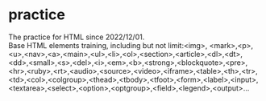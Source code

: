 # practice
The practice for HTML since 2022/12/01.<br>
Base HTML elements training, including but not limit:&lt;img&gt;, &lt;mark&gt;,&lt;p&gt;,&lt;u&gt;,&lt;nav&gt;,&lt;a&gt;,&lt;main&gt;,&lt;ul&gt;,&lt;li&gt;,&lt;ol&gt;,&lt;section&gt;,&lt;article&gt;,&lt;dl&gt;,&lt;dt&gt;,&lt;dd&gt;,&lt;small&gt;,&lt;s&gt;,&lt;del&gt;,&lt;i&gt;,&lt;em&gt;,&lt;b&gt;,&lt;strong&gt;,&lt;blockquote&gt;,&lt;pre&gt;,&lt;hr&gt;,&lt;ruby&gt;,&lt;rt&gt;,&lt;audio&gt;,&lt;source&gt;,&lt;video&gt;,&lt;iframe&gt;,&lt;table&gt;,&lt;th&gt;,&lt;tr&gt;,&lt;td&gt;,&lt;col&gt;,&lt;colgroup&gt;,&lt;thead&gt;,&lt;tbody&gt;,&lt;tfoot&gt;,&lt;form&gt;,&lt;label&gt;,&lt;input&gt;,&lt;textarea&gt;,&lt;select&gt;,&lt;option&gt;,&lt;optgroup&gt;,&lt;field&gt;,&lt;legend&gt;,&lt;output&gt;...
